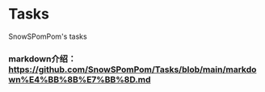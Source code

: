 # Tasks
SnowSPomPom's tasks
### **markdown介绍：https://github.com/SnowSPomPom/Tasks/blob/main/markdown%E4%BB%8B%E7%BB%8D.md**
